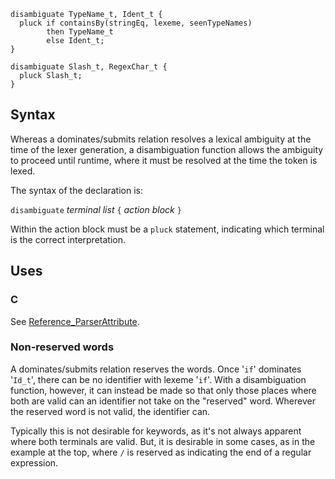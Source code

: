 
```
disambiguate TypeName_t, Ident_t {
  pluck if containsBy(stringEq, lexeme, seenTypeNames)
        then TypeName_t
        else Ident_t;
}

disambiguate Slash_t, RegexChar_t {
  pluck Slash_t;
}
```

## Syntax ##

Whereas a dominates/submits relation resolves a lexical ambiguity at the time of the lexer generation, a disambiguation function allows the ambiguity to proceed until runtime, where it must be resolved at the time the token is lexed.

The syntax of the declaration is:

`disambiguate` _terminal list_ `{` _action block_ `}`

Within the action block must be a `pluck` statement, indicating which terminal is the correct interpretation.

## Uses ##

### C ###

See [Reference\_ParserAttribute](Reference_ParserAttribute.md).

### Non-reserved words ###

A dominates/submits relation reserves the words. Once '`if`' dominates '`Id_t`', there can be no identifier with lexeme '`if`'.  With a disambiguation function, however, it can instead be made so that only those places where both are valid can an identifier not take on the "reserved" word.  Wherever the reserved word is not valid, the identifier can.

Typically this is not desirable for keywords, as it's not always apparent where both terminals are valid. But, it is desirable in some cases, as in the example at the top, where `/` is reserved as indicating the end of a regular expression.
